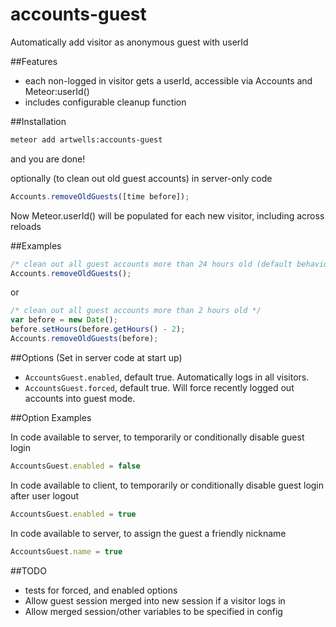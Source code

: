 accounts-guest
============

Automatically add visitor as anonymous guest with userId

##Features
- each non-logged in visitor gets a userId, accessible via Accounts and Meteor:userId()
- includes configurable cleanup function


##Installation
```sh
meteor add artwells:accounts-guest
```
and you are done!




optionally (to clean out old guest accounts) in server-only code
```javascript
Accounts.removeOldGuests([time before]);
```

Now Meteor.userId() will be populated for each new visitor, including across reloads

##Examples

```javascript
/* clean out all guest accounts more than 24 hours old (default behavior) */
Accounts.removeOldGuests();
```
or

```javascript
/* clean out all guest accounts more than 2 hours old */
var before = new Date();
before.setHours(before.getHours() - 2);
Accounts.removeOldGuests(before);
```



##Options (Set in server code at start up)

* `AccountsGuest.enabled`,  default true. Automatically logs in all visitors.
* `AccountsGuest.forced`,  default true. Will force recently logged out accounts into guest mode.

##Option Examples

In code available to server, to temporarily or conditionally disable guest login
```javascript
AccountsGuest.enabled = false
```

In code available to client, to temporarily or conditionally disable guest login after user logout
```javascript
AccountsGuest.enabled = true
```

In code available to server, to assign the guest a friendly nickname
```javascript
AccountsGuest.name = true
```


##TODO
- tests for forced, and enabled options
- Allow guest session merged into new session if a visitor logs in
- Allow merged session/other variables to be specified in config
